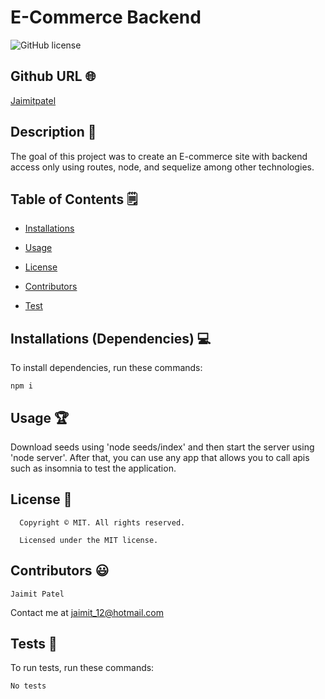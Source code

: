 # E-Commerce Backend
![GitHub license](https://img.shields.io/badge/license-MIT-yellowgreen.svg)
## Github URL 🌐
[Jaimitpatel](https://github.com/Jaimitpatel/)
## Description 📝
The goal of this project was to create an E-commerce site with backend access only using routes, node, and sequelize among other technologies.
## Table of Contents 🗒
* [Installations](#dependencies)
* [Usage](#usage)

* [License](#license)

* [Contributors](#contributors)
* [Test](#test)
## Installations (Dependencies) 💻
To install dependencies, run these commands:
```
npm i
```
## Usage 🏆
Download seeds using 'node seeds/index' and then start the server using 'node server'. After that, you can use any app that allows you to call apis such as insomnia to test the application.
## License 📛
      Copyright © MIT. All rights reserved. 
      
      Licensed under the MIT license.
## Contributors 😃
```
Jaimit Patel
```
Contact me at jaimit_12@hotmail.com
## Tests 🧪
To run tests, run these commands:
```
No tests
```
